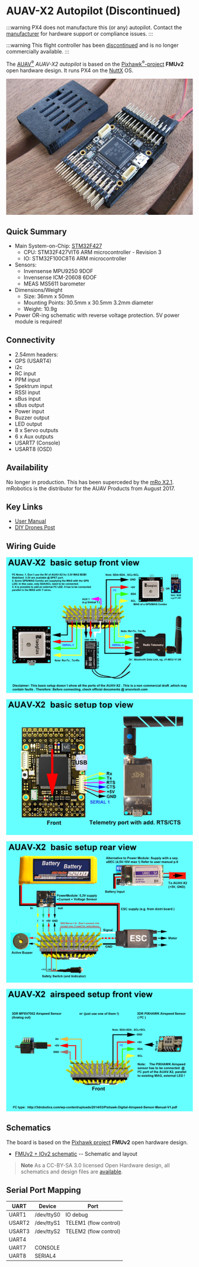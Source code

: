 # AUAV-X2 Autopilot (Discontinued)

:::warning
PX4 does not manufacture this (or any) autopilot. Contact the [manufacturer](https://store.mrobotics.io/) for hardware support or compliance issues.
:::

:::warning
This flight controller has been [discontinued](../flight_controller/autopilot_experimental.md) and is no longer commercially available.
:::

The [AUAV<sup>&reg;</sup>](http://www.auav.com/) *AUAV-X2 autopilot* is based on the [Pixhawk<sup>&reg;</sup>-project](https://pixhawk.org/) **FMUv2** open hardware design. It runs PX4 on the [NuttX](http://nuttx.org) OS.

![AUAVX2_case2](../../assets/flight_controller/auav_x2/auavx2_case2.jpg)

## Quick Summary

* Main System-on-Chip: [STM32F427](http://www.st.com/web/en/catalog/mmc/FM141/SC1169/SS1577/LN1789) 
  * CPU: STM32F427VIT6 ARM microcontroller - Revision 3
  * IO: STM32F100C8T6 ARM microcontroller
* Sensors: 
  * Invensense MPU9250 9DOF
  * Invensense ICM-20608 6DOF
  * MEAS MS5611 barometer
* Dimensions/Weight 
  * Size: 36mm x 50mm
  * Mounting Points: 30.5mm x 30.5mm 3.2mm diameter
  * Weight: 10.9g
* Power OR-ing schematic with reverse voltage protection. 5V power module is required!

## Connectivity

* 2.54mm headers:
* GPS (USART4)
* i2c
* RC input
* PPM input
* Spektrum input
* RSSI input
* sBus input
* sBus output
* Power input
* Buzzer output
* LED output
* 8 x Servo outputs
* 6 x Aux outputs
* USART7 (Console)
* USART8 (OSD)

## Availability

No longer in production. This has been superceded by the [mRo X2.1](mro_x2.1.md). mRobotics is the distributor for the AUAV Products from August 2017.

## Key Links

* [User Manual](http://arsovtech.com/wp-content/uploads/2015/08/AUAV-X2-user-manual-EN.pdf)
* [DIY Drones Post](http://diydrones.com/profiles/blogs/introducing-the-auav-x2-1-flight-controller)

## Wiring Guide

![AUAV-X2-basic-setup 3](../../assets/flight_controller/auav_x2/auav_x2_basic_setup_3.png)

![AUAV-X2-basic-setup 2](../../assets/flight_controller/auav_x2/auav_x2_basic_setup_2.jpg)

![AUAV-X2-basic-setup 1](../../assets/flight_controller/auav_x2/auav_x2_basic_setup_1.png)

![AUAV-X2-airspeed-setup 3](../../assets/flight_controller/auav_x2/auav_x2_airspeed_setup_3.png)

## Schematics

The board is based on the [Pixhawk project](https://pixhawk.org/) **FMUv2** open hardware design.

* [FMUv2 + IOv2 schematic](https://raw.githubusercontent.com/PX4/Hardware/master/FMUv2/PX4FMUv2.4.5.pdf) -- Schematic and layout

> **Note** As a CC-BY-SA 3.0 licensed Open Hardware design, all schematics and design files are [available](https://github.com/PX4/Hardware).

## Serial Port Mapping

| UART   | Device     | Port                  |
| ------ | ---------- | --------------------- |
| UART1  | /dev/ttyS0 | IO debug              |
| USART2 | /dev/ttyS1 | TELEM1 (flow control) |
| USART3 | /dev/ttyS2 | TELEM2 (flow control) |
| UART4  |            |                       |
| UART7  | CONSOLE    |                       |
| UART8  | SERIAL4    |                       |